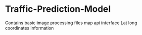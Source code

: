 # Traffic-Prediction-Model
Contains basic image processing files
         map api interface
         Lat long coordinates information
